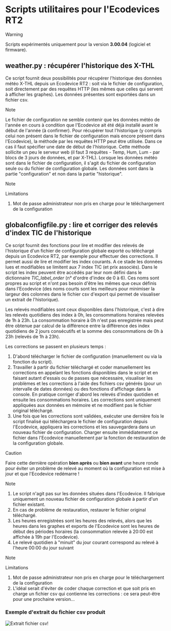 # Scripts utilitaires pour l'Ecodevices RT2
>[!WARNING]
> Scripts expérimentés uniquement pour la version **3.00.04**
> (logiciel et firmware).

## weather.py : récupérer l'historique des X-THL

Ce script fournit deux possibilités pour récupérer l'historique des
données météo X-THL depuis un Ecodevice RT2 : soit via le fichier de
configuration, soit directement par des requêtes HTTP (les mêmes que
celles qui servent à afficher les graphes). Les données présentes sont
exportées dans un fichier csv.

> [!NOTE]
> Le fichier de configuration ne semble contenir que les données météo de l'année en cours à condition que l'Ecodevice ait été déjà installé avant le début de l'année (à confirmer).
> Pour récupérer tout l'historique (y compris celui non présent dans le fichier de configuration mais encore présent dans l'Ecodevice), la méthode par les requêtes HTTP peut être utilisée. Dans ce cas il faut spécifier une date de début de l'historique. Cette méthode sollicite un peu le serveur web (il faut 3 requêtes - Temp, Hum, Lum - par blocs de 3 jours de données, et par X-THL).
> Lorsque les données météo sont dans le fichier de configuration, il s'agit du fichier de configuration seule ou du fichier de configuration globale. Les données sont dans la partie "configuration" et non dans la partie "historique".

> [!NOTE]
> Limitations
> 
> 1. Mot de passe administrateur non pris en charge pour le téléchargement
> de la configuration

## globalconfigfile.py : lire et corriger des relevés d'index TIC de l'historique

Ce script fournit des fonctions pour lire et modifier des relevés de
l'historique d'un fichier de configuration globale exporté ou téléchargé
depuis un Ecodevice RT2, par exemple pour effectuer des corrections. Il
permet aussi de lire et modifier les index courants. A ce stade les
données lues et modifiables se limitent aux 7 index TIC (et prix
associés). Dans le script les index peuvent être accédés par leur nom
défini dans le dictionnaire *TIC_label_order* (n° d'ordre d'index de 0 à
6). Ces noms sont propres au script et n'ont pas besoin d'être les mêmes
que ceux définis dans l'Ecodevice (des noms courts sont les meilleurs
pour minimiser la largeur des colonnes dans le fichier csv d'export qui
permet de visualiser un extrait de l'historique).

Les relevés modifiables sont ceux disponibles dans l'historique, c'est à
dire les relevés quotidiens des index à 0h, les consommations horaires
relevées de 1h à 23h. La consommation horaire à 0h n'est pas enregistrée
mais peut être obtenue par calcul de la différence entre la différence
des index quotidiens de 2 jours consécutifs et la somme des
consommations de 0h à 23h (relevés de 1h à 23h).

Les corrections se passent en plusieurs temps :

1. D'abord télécharger le fichier de configuration (manuellement ou via
la fonction du script).
2. Travailler à partir du fichier téléchargé et coder manuellement les
corrections en appelant les fonctions disponibles dans le script et en
faisant autant d'essais ou de passes que nécessaire, visualiser les
problèmes et les corrections à l'aide des fichiers csv générés (pour un
intervalle de dates données) ou des fonctions d'affichage dans la
console. En pratique corriger d'abord les relevés d'index quotidien et
ensuite les consommations horaires. Les corrections sont uniquement
appliquées aux données en mémoire et ne modifient pas le fichier
original téléchargé.
3. Une fois que les corrections sont validées, exécuter une dernière
fois le script finalisé qui téléchargera le fichier de configuration
depuis l'Ecodevice, appliquera les corrections et les sauvegardera dans
un nouveau fichier de configuration. Charger ensuite immédiatement ce
fichier dans l'Ecodevice manuellement par la fonction de restauration de
la configuration globale.

> [!CAUTION]
> 
> Faire cette dernière opération **bien après** ou **bien avant** une
> heure ronde pour éviter un problème de relevé au moment où la
> configuration est mise à jour et que l'Ecodevice redémarre !

> [!NOTE]
> 
> 1. Le script n'agit pas sur les données situées dans l'Ecodevice. Il
> fabrique uniquement un nouveau fichier de configuration globale à partir
> d'un fichier existant.
> 2. En cas de problème de restauration, restaurer le fichier original
> téléchargé.
> 3. Les heures enregistrées sont les heures des relevés, alors que les
> heures dans les graphes et exports de l'Ecodevice sont les heures de
> début des périodes horaires (la consommation relevée à 20:00 est
> affichée à 19h par l'Ecodevice).
> 4. Le relevé quotidien à "minuit" du jour courant correspond au relevé à
> l'heure 00:00 du jour suivant

> [!NOTE]
> Limitations
> 
> 1. Mot de passe administrateur non pris en charge pour le téléchargement
> de la configuration
> 2. L'idéal serait d'éviter de coder chaque correction et que soit pris en charge un fichier csv qui contienne les corrections : ce sera peut-être pour une prochaine version...

### Exemple d'extrait du fichier csv produit

![Extrait fichier csv!](/Visu_histo_relevés_et_calculs.png "Extrait fichier csv")
